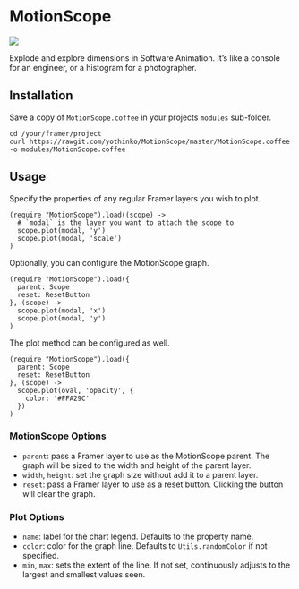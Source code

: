 # MotionScope
![](https://i.imgur.com/vOH1uh0.gif)


Explode and explore dimensions in Software Animation. It’s like a
console for an engineer, or a histogram for a photographer.

## Installation

Save a copy of `MotionScope.coffee` in your projects `modules` sub-folder.

```
cd /your/framer/project
curl https://rawgit.com/yothinko/MotionScope/master/MotionScope.coffee -o modules/MotionScope.coffee
```

## Usage

Specify the properties of any regular Framer layers you wish to plot.

```
(require "MotionScope").load((scope) ->
  # `modal` is the layer you want to attach the scope to
  scope.plot(modal, 'y')
  scope.plot(modal, 'scale')
)
```

Optionally, you can configure the MotionScope graph.

```
(require "MotionScope").load({
  parent: Scope
  reset: ResetButton
}, (scope) ->
  scope.plot(modal, 'x')
  scope.plot(modal, 'y')
)
```

The plot method can be configured as well.

```
(require "MotionScope").load({
  parent: Scope
  reset: ResetButton
}, (scope) ->
  scope.plot(oval, 'opacity', {
    color: '#FFA29C'
  })
)
```

### MotionScope Options

* `parent`: pass a Framer layer to use as the MotionScope parent. The graph
  will be sized to the width and height of the parent layer.
* `width`, `height`: set the graph size without add it to a parent layer.
* `reset`: pass a Framer layer to use as a reset button. Clicking the button
  will clear the graph.

### Plot Options

* `name`: label for the chart legend. Defaults to the property name.
* `color`: color for the graph line. Defaults to `Utils.randomColor` if
  not specified.
* `min`, `max`: sets the extent of the line. If not set, continuously adjusts
  to the largest and smallest values seen.
